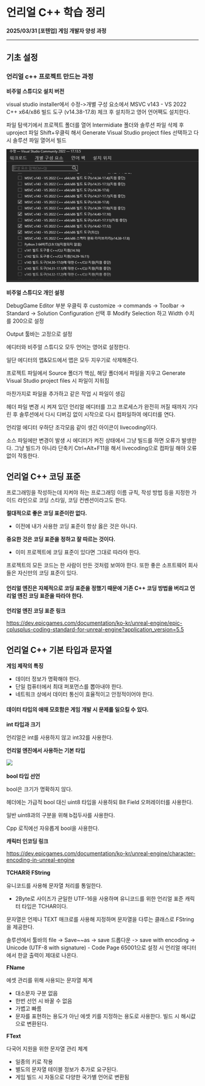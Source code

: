 # 언리얼 C++ 학습 정리

**2025/03/31 [포텐업] 게임 개발자 양성 과정**

---

## 기초 설정

### 언리얼 c++ 프로젝트 만드는 과정

**비주얼 스튜디오 설치 버전**

visual studio installer에서 수정->개별 구성 요소에서 MSVC v143 - VS 2022 C++ x64/x86 빌드 도구 (v14.38-17.8) 체크 후 설치하고 영어 언어팩도 설치한다.

파일 탐색기에서 프로젝트 폴더를 열어 Intermidiate 폴더와 솔루션 파일 삭제 후 uproject 파일 Shift+우클릭 해서 Generate Visual Studio project files 선택하고 다시 솔루션 파일 열어서 빌드

<img src= "https://github.com/KwonJeHan/Study-cpp/blob/main/img/UnrealInstallerSetting.png">



**비주얼 스튜디오 개인 설정**

DebugGame Editor 부분 우클릭 후 customize -> commands -> Toolbar -> Standard -> Solution Configuration 선택 후 Modify Selection 하고 Width 수치를 200으로 설정

Output 툴바는 고정으로 설정



에디터와 비주얼 스튜디오 모두 언어는 영어로 설정한다.

일단 에디터의 맵&모드에서 맵은 모두 지우기로 삭제해준다.





프로젝트 파일에서 Source 폴더가 핵심, 해당 폴더에서 파일을 지우고 Generate Visual Studio project files 시 파일이 지워짐

마찬가지로 파일을 추가하고 같은 작업 시 파일이 생김



헤더 파일 변경 시 켜져 있던 언리얼 에디터를 끄고 프로세스가 완전히 꺼질 때까지 기다린 후 솔루션에서 다시 디버깅 없이 시작으로 다시 컴파일하여 에디터를 연다.

언리얼 에디터 우하단 조각모음 같이 생긴 아이콘이 livecoding이다.

소스 파일에만 변경이 발생 시 에디터가 켜진 상태에서 그냥 빌드를 하면 오류가 발생한다. 그냥 빌드가 아니라 단축키 Ctrl+Alt+F11을 해서 livecoding으로 컴파일 해야 오류 없이 작동한다.



## 언리얼 C++ 코딩 표준

프로그래밍을 작성하는데 지켜야 하는 프로그래밍 이름 규칙, 작성 방법 등을 지정한 가이드 라인으로 코딩 스타일, 코딩 컨벤션이라고도 한다.



**절대적으로 좋은 코딩 표준이란 없다.**

* 이전에 내가 사용한 코딩 표준이 항상 옳은 것은 아니다.

**중요한 것은 코딩 표준을 정하고 잘 따르는 것이다.**

* 이미 프로젝트에 코딩 표준이 있다면 그대로 따라야 한다.

프로젝트의 모든 코드는 한 사람이 만든 것처럼 보여야 한다. 또한 좋은 소프트웨어 회사들은 자신만의 코딩 표준이 있다.

#### 언리얼 엔진은 자체적으로 코딩 표준을 정했기 때문에 기존 C++ 코딩 방법을 버리고 언리얼 엔진 코딩 표준을 따라야 한다.



**언리얼 엔진 코딩 표준 링크**

https://dev.epicgames.com/documentation/ko-kr/unreal-engine/epic-cplusplus-coding-standard-for-unreal-engine?application_version=5.5



## 언리얼 C++ 기본 타입과 문자열

**게임 제작의 특징**

* 데이터 정보가 명확해야 한다.
* 단일 컴퓨터에서 최대 퍼포먼스를 뽑아내야 한다.
* 네트워크 상에서 데이터 통신이 효율적이고 안정적이어야 한다.

#### 데이터 타입의 애매 모호함은 게임 개발 시 문제를 일으킬 수 있다.



**int 타입과 크기**

언리얼은 int를 사용하지 않고 int32를 사용한다.



**언리얼 엔진에서 사용하는 기본 타입**

<img src= "https://github.com/KwonJeHan/Study-cpp/blob/main/img/UnrealStandardType">



**bool 타입 선언**

bool은 크기가 명확하지 않다.

헤더에는 가급적 bool 대신 uint8 타입을 사용하되 Bit Field 오퍼레이터를 사용한다.

일반 uint8과의 구분을 위해 b접두사를 사용한다.

Cpp 로직에선 자유롭게 bool을 사용한다.



**캐릭터 인코딩 링크**

https://dev.epicgames.com/documentation/ko-kr/unreal-engine/character-encoding-in-unreal-engine



**TCHAR와 FString**

유니코드를 사용해 문자열 처리를 통일한다.

* 2Byte로 사이즈가 균일한 UTF-16을 사용하며 유니코드를 위한 언리얼 표준 캐릭터 타입은 TCHAR이다.

문자열은 언제나 TEXT 매크로를 사용해 지정하며 문자열을 다루는 클래스로 FString을 제공한다.



솔루션에서 툴바의 file -> Save~~as -> save 드롭다운 -> save with encoding -> Unicode (UTF-8 with signature) - Code Page 65001으로 설정 시 언리얼 에디터에서 한글 출력이 제대로 나온다.



**FName**

에셋 관리를 위해 사용되는 문자열 체계

* 대소문자 구분 없음
* 한번 선언 시 바꿀 수 없음
* 가볍고 빠름
* 문자를 표현하는 용도가 아닌 에셋 키를 지정하는 용도로 사용한다. 빌드 시 해시값으로 변환된다.



**FText**

다국어 지원을 위한 문자열 관리 체계

* 일종의 키로 작용
* 별도의 문자열 테이블 정보가 추가로 요구된다.
* 게임 빌드 시 자동으로 다양한 국가별 언어로 변환됨
